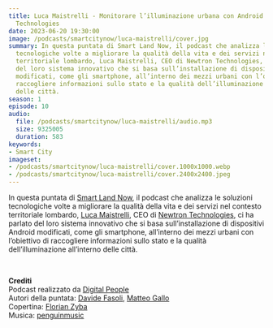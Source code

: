 ```yaml
---
title: Luca Maistrelli - Monitorare l’illuminazione urbana con Android grazie a Newtron
  Technologies
date: 2023-06-20 19:30:00
image: /podcasts/smartcitynow/luca-maistrelli/cover.jpg
summary: In questa puntata di Smart Land Now, il podcast che analizza le soluzioni
  tecnologiche volte a migliorare la qualità della vita e dei servizi nel contesto
  territoriale lombardo, Luca Maistrelli, CEO di Newtron Technologies, ci ha parlato
  del loro sistema innovativo che si basa sull’installazione di dispositivi Android
  modificati, come gli smartphone, all’interno dei mezzi urbani con l’obiettivo di
  raccogliere informazioni sullo stato e la qualità dell’illuminazione all’interno
  delle città.
season: 1
episode: 10
audio:
  file: /podcasts/smartcitynow/luca-maistrelli/audio.mp3
  size: 9325005
  duration: 583
keywords:
- Smart City
imageset:
- /podcasts/smartcitynow/luca-maistrelli/cover.1000x1000.webp
- /podcasts/smartcitynow/luca-maistrelli/cover.2400x2400.jpeg
---
```


In questa puntata di [Smart Land Now](https://www.smartcitynow.it/), il podcast che analizza le soluzioni tecnologiche volte a migliorare la qualità della vita e dei servizi nel contesto territoriale lombardo, [Luca Maistrelli](https://www.linkedin.com/in/lmaistrelli/), CEO di [Newtron Technologies](https://www.linkedin.com/company/newtron-technologies-srl/), ci ha parlato del loro sistema innovativo che si basa sull’installazione di dispositivi Android modificati, come gli smartphone, all’interno dei mezzi urbani con l’obiettivo di raccogliere informazioni sullo stato e la qualità dell’illuminazione all’interno delle città.

<br>

**Crediti**<br>
Podcast realizzato da [Digital People](https://w3id.org/digitalpeople)<br>
Autori della puntata: [Davide Fasoli](https://www.linkedin.com/in/davide-fasoli-2b3246179/), [Matteo Gallo](https://www.linkedin.com/in/matteo-gallo-4a5ab31a8/)<br>
Copertina: [Florian Zyba](https://www.linkedin.com/in/florian-zyba/)<br>
Musica: [penguinmusic](https://pixabay.com/users/penguinmusic-24940186/)